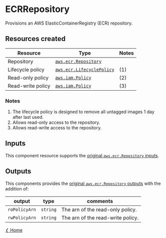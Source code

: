 # ECRRepository

Provisions an AWS ElasticContainerRegistry (ECR) repository.

## Resources created

| Resource | Type | Notes |
|----------|------|----------|
| Repository | [`aws.ecr.Repository`](https://www.pulumi.com/registry/packages/aws/api-docs/ecr/repository/#aws-ecr-repository) |  |
| Lifecycle policy | [`aws.ecr.LifecyclePolicy`](https://www.pulumi.com/registry/packages/aws/api-docs/ecr/lifecyclepolicy/#aws-ecr-lifecyclepolicy) |  (1)
| Read-only policy | [`aws.iam.Policy`](https://www.pulumi.com/registry/packages/aws/api-docs/iam/policy/#aws-iam-policy) | (2) |
| Read-write policy | [`aws.iam.Policy`](https://www.pulumi.com/registry/packages/aws/api-docs/iam/policy/#aws-iam-policy) | (3) |

### Notes

1. The lifecycle policy is designed to remove all untagged images 1 day after last used.
2. Allows read-only access to the repository.
3. Allows read-write access to the repository.

## Inputs

This component resource supports the [original `aws.ecr.Repository` inputs](https://www.pulumi.com/registry/packages/aws/api-docs/ecr/repository/#inputs).

## Outputs

This components provides the [original `aws.ecr.Repository` outputs](https://www.pulumi.com/registry/packages/aws/api-docs/ecr/repository/#outputs) with the addition of:

| output        | type     | comments                           |
|---------------|----------|------------------------------------|
| `roPolicyArn` | `string` | The arn of the read-only policy.   |
| `rwPolicyArn` | `string` | The arn of the read-write policy. |

[&#10092; Home](../index.md)